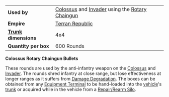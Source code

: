 |                                                 |                                                                                                                                 |
| ----------------------------------------------- | ------------------------------------------------------------------------------------------------------------------------------- |
| **Used by**                                     | [Colossus](../vehicles/Colossus.md) and [Invader](../vehicles/Invader.md) using the [Rotary Chaingun](../items/Rotary_Chaingun.md) |
| **Empire**                                      | [Terran Republic](../terminology/Terran_Republic.md)                                                                                    |
| **[Trunk](../terminology/Trunk.md) dimensions** | 4x4                                                                                                                             |
| **Quantity per box**                            | 600 Rounds                                                                                                                      |

**Colossus Rotary Chaingun Bullets**

These rounds are used by the anti-infantry weapon on the
[Colossus](../vehicles/Colossus.md) and [Invader](../vehicles/Invader.md). The
rounds shred infantry at close range, but lose effectiveness at longer ranges as
it suffers from [Damage Degradation](../terminology/Damage_Degradation.md). The
boxes can be obtained from any
[Equipment Terminal](../items/Equipment_Terminal.md) to be hand-loaded into the
[vehicle](../vehicles/Vehicle.md)'s [trunk](../terminology/Trunk.md) or acquired
while in the vehicle from a [Repair/Rearm Silo](../items/Repair_Rearm_Silo.md).

